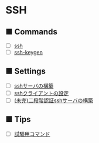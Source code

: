 # SSH
## ■ Commands
- [ ] [ssh](https://github.com/thetaru/memorandum/tree/master/OS/Linux/CentOS8/SSH/ssh)
- [ ] [ssh-keygen](sshkey_gen)
## ■ Settings
- [ ] [sshサーバの構築](https://github.com/thetaru/memorandum/tree/master/OS/Linux/CentOS8/SSH/ssh_server)
- [ ] [sshクライアントの設定](https://github.com/thetaru/memorandum/tree/master/OS/Linux/CentOS8/SSH/ssh_client)
- [ ] [(未完)二段階認証sshサーバの構築](https://github.com/thetaru/memorandum/tree/master/OS/Linux/CentOS8/SSH/MFA)
## ■ Tips
- [ ] [試験用コマンド](https://github.com/thetaru/memorandum/tree/master/OS/Linux/CentOS8/SSH/specify_cipher)
